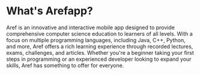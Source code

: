 # What's Arefapp?

Aref is an innovative and interactive mobile app designed to provide comprehensive computer science education to learners of all levels. With a focus on multiple programming languages, including Java, C++, Python, and more, Aref offers a rich learning experience through recorded lectures, exams, challenges, and articles. Whether you're a beginner taking your first steps in programming or an experienced developer looking to expand your skills, Aref has something to offer for everyone.

